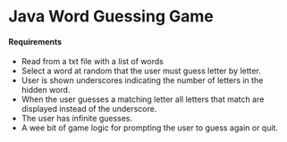 # Java Word Guessing Game

#### Requirements
- Read from a txt file with a list of words
- Select a word at random that the user must guess letter by letter.
- User is shown underscores indicating the number of letters in the hidden word.
- When the user guesses a matching letter all letters that match are displayed instead of the underscore.
- The user has infinite guesses.
- A wee bit of game logic for prompting the user to guess again or quit.
